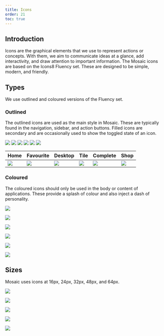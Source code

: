 ```yaml
---
title: Icons
order: 21
toc: true
---
```

## Introduction

Icons are the graphical elements that we use to represent actions or concepts. With them, we aim to communicate ideas at a glance, add interactivity, and draw attention to important information. The Mosaic icons are based on the Icons8 Fluency set. These are designed to be simple, modern, and friendly.

## Types

We use outlined and coloured versions of the Fluency set.

### Outlined

The outlined icons are used as the main style in Mosaic. These are typically found in the navigation, sidebar, and action buttons. Filled icons are secondary and are occasionally used to show the toggled state of an icon.

<p float="left">
  <img src="/assets/img/home32.svg" />
  <img src="/assets/img/star32.svg" /> 
  <img src="assets/img/home-office32.svg" />
  <img src="/assets/img/thumbnails32.svg" />
  <img src="/assets/img/inspection32.svg" /> 
  <img src="/assets/img/online-store32.svg" />
</p>





| Home                        | Favourite                   | Desktop | Tile                              | Complete                          | Shop                                |
| --------------------------- | --------------------------- | ------- | --------------------------------- | --------------------------------- | ----------------------------------- |
| ![](/assets/img/home32.svg) | ![](/assets/img/star32.svg) | ![](/assets/img/home-office32.svg) | ![](/assets/img/thumbnails32.svg) | ![](/assets/img/inspection32.svg) | ![](/assets/img/online-store32.svg) |

### Coloured

The coloured icons should only be used in the body or content of applications. These provide a splash of colour and also inject a dash of personality.

![](/assets/img/home-colour32.svg)

![](/assets/img/star-colour32.svg)

![](/assets/img/home-office-colour32.svg)

![](/assets/img/thumbnails-colour32.svg)

![](/assets/img/inspection-colour32.svg)

![](/assets/img/online-store-colour32.svg)

## Sizes

Mosaic uses icons at 16px, 24px, 32px, 48px, and 64px.

![](/assets/img/home16.svg)

![](/assets/img/home24.svg)

![](/assets/img/home32.svg)

![](/assets/img/home48.svg)

![](/assets/img/home64.svg)
